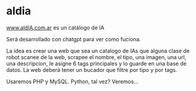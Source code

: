 # aldia
www.aldIA.com.ar es un catálogo de IA 

Será desarrollado con chatgpt para ver como fuciona.

La idea es crear una web que sea un catalogo de IAs que alguna clase de robot scanee de la web, scrapee el nombre, el tipo, una imagen, una url, una descripcion, le asigne 6 tags principales y lo guarde en una base de datos. La web deberá tener un bucador que filtre por tipo y por tags.

Usaremos PHP y MySQL. Python, tal vez? Veremos...